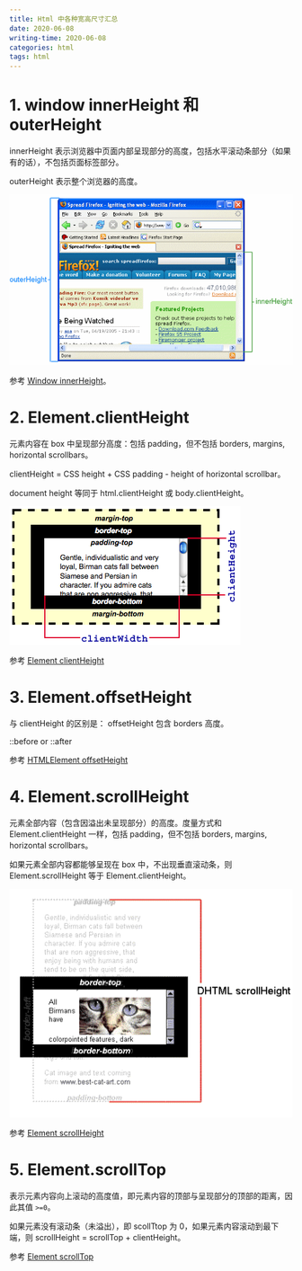 ```yaml
---
title: Html 中各种宽高尺寸汇总
date: 2020-06-08
writing-time: 2020-06-08
categories: html
tags: html
---
```


# 1. window innerHeight 和 outerHeight

innerHeight 表示浏览器中页面内部呈现部分的高度，包括水平滚动条部分（如果有的话），不包括页面标签部分。

outerHeight 表示整个浏览器的高度。

![outerHeight and innerHeight](/assets/images/html/FirefoxInnerVsOuterHeight2.png)

参考 [Window innerHeight](https://developer.mozilla.org/en-US/docs/Web/API/Window/innerHeight)。


# 2. Element.clientHeight

元素内容在 box 中呈现部分高度：包括 padding，但不包括 borders, margins, horizontal scrollbars。

clientHeight = CSS height + CSS padding - height of horizontal scrollbar。

document height 等同于 html.clientHeight 或 body.clientHeight。

![Dimensions-client.png](/assets/images/html/Dimensions-client.png)

参考 [Element clientHeight](https://developer.mozilla.org/en-US/docs/Web/API/Element/clientHeight)

# 3. Element.offsetHeight

与 clientHeight 的区别是： offsetHeight 包含 borders 高度。

::before or ::after

参考 [HTMLElement offsetHeight](https://developer.mozilla.org/en-US/docs/Web/API/HTMLElement/offsetHeight)

# 4. Element.scrollHeight

元素全部内容（包含因溢出未呈现部分）的高度。度量方式和 Element.clientHeight 一样，包括 padding，但不包括 borders, margins, horizontal scrollbars。

如果元素全部内容都能够呈现在 box 中，不出现垂直滚动条，则 Element.scrollHeight 等于 Element.clientHeight。

![Element scrollHeight](/assets/images/html/scrollHeight.png)

参考 [Element scrollHeight](https://developer.mozilla.org/en-US/docs/Web/API/Element/scrollHeight)


# 5. Element.scrollTop

表示元素内容向上滚动的高度值，即元素内容的顶部与呈现部分的顶部的距离，因此其值 `>=0`。

如果元素没有滚动条（未溢出），即 scollTtop 为 0，如果元素内容滚动到最下端，则 scrollHeight = scrollTop + clientHeight。

参考 [Element scrollTop](https://developer.mozilla.org/en-US/docs/Web/API/Element/scrollTop)

